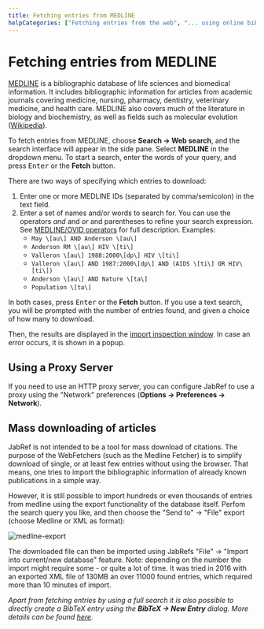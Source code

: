 ```yaml
---
title: Fetching entries from MEDLINE
helpCategories: ["Fetching entries from the web", "... using online bibliographic database"]
---
```


# Fetching entries from MEDLINE

[MEDLINE](https://www.nlm.nih.gov/pubs/factsheets/medline.html) is a bibliographic database of life sciences and biomedical information. It includes bibliographic information for articles from academic journals covering medicine, nursing, pharmacy, dentistry, veterinary medicine, and health care. MEDLINE also covers much of the literature in biology and biochemistry, as well as fields such as molecular evolution ([Wikipedia](https://en.wikipedia.org/wiki/MEDLINE)).


To fetch entries from MEDLINE, choose **Search -&gt; Web search**, and the search interface will appear in the side pane. Select **MEDLINE** in the dropdown menu. To start a search, enter the words of your query, and press <kbd>Enter</kbd> or the **Fetch** button.

There are two ways of specifying which entries to download:

1.  Enter one or more MEDLINE IDs (separated by comma/semicolon) in the text field.
2.  Enter a set of names and/or words to search for. You can use the operators *and* and *or* and parentheses to refine your search expression. See [MEDLINE/OVID operators](http://www.ovid.com/site/products/ovidguide/medline.htm) for full description.
  Examples:
    -  `May \[au\] AND Anderson \[au\]`
    -  `Anderson RM \[au\] HIV \[ti\]`
    -  `Valleron \[au\] 1988:2000\[dp\] HIV \[ti\]`
    -  `Valleron \[au\] AND 1987:2000\[dp\] AND (AIDS \[ti\] OR HIV\[ti\])`
    -  `Anderson \[au\] AND Nature \[ta\]`
    -  `Population \[ta\]`

In both cases, press <kbd>Enter</kbd> or the **Fetch** button.
If you use a text search, you will be prompted with the number of entries found, and given a choice of how many to download.

Then, the results are displayed in the [import inspection window](ImportInspectionDialog).
In case an error occurs, it is shown in a popup.

## Using a Proxy Server

If you need to use an HTTP proxy server, you can configure JabRef to use a proxy using the "Network" preferences (**Options -&gt; Preferences -&gt; Network**).

## Mass downloading of articles

JabRef is not intended to be a tool for mass download of citations.
The purpose of the WebFetchers (such as the Medline Fetcher) is to simplify download of single, or at least few entries without using the browser.
That means, one tries to import the bibliographic information of already known publications in a simple way.

However, it is still possible to import hundreds or even thousands of entries from medline using the export functionality of the database itself.
Perfom the search query you like, and then choose the "Send to" -&gt; "File" export (choose Medline or XML as format):

![medline-export](https://cloud.githubusercontent.com/assets/676652/21082470/83635c92-bfdc-11e6-9345-3dd2f356e18f.png)

 The downloaded file can then be imported using JabRefs "File" -&gt; "Import into current/new database" feature.
 Note: depending on the number the import might require some - or quite a lot of time.
 It was tried in 2016 with an exported XML file of 130MB an over 11000 found entries, which required more than 10 minutes of import.

 *Apart from fetching entries by using a full search it is also possible to directly create a BibTeX entry using the* ***BibTeX -&gt; New Entry*** *dialog. More details can be found [here](MedlinetoBibTeX).*
